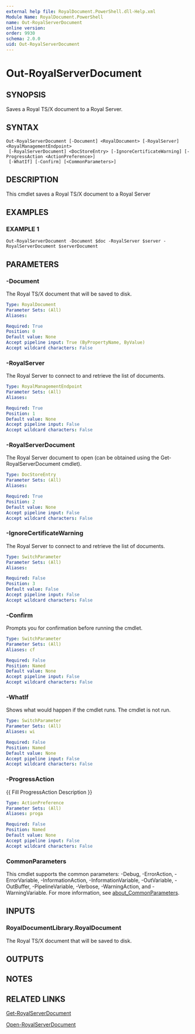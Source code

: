```yaml
---
external help file: RoyalDocument.PowerShell.dll-Help.xml
Module Name: RoyalDocument.PowerShell
name: Out-RoyalServerDocument
online version:
order: 9930
schema: 2.0.0
uid: Out-RoyalServerDocument
---
```


# Out-RoyalServerDocument

## SYNOPSIS
Saves a Royal TS/X document to a Royal Server.

## SYNTAX

```
Out-RoyalServerDocument [-Document] <RoyalDocument> [-RoyalServer] <RoyalManagementEndpoint>
 [-RoyalServerDocument] <DocStoreEntry> [-IgnoreCertificateWarning] [-ProgressAction <ActionPreference>]
 [-WhatIf] [-Confirm] [<CommonParameters>]
```

## DESCRIPTION
This cmdlet saves a Royal TS/X document to a Royal Server

## EXAMPLES

### EXAMPLE 1
```
Out-RoyalServerDocument -Document $doc -RoyalServer $server -RoyalServerDocument $serverDocument
```

## PARAMETERS

### -Document
The Royal TS/X document that will be saved to disk.

```yaml
Type: RoyalDocument
Parameter Sets: (All)
Aliases:

Required: True
Position: 0
Default value: None
Accept pipeline input: True (ByPropertyName, ByValue)
Accept wildcard characters: False
```

### -RoyalServer
The Royal Server to connect to and retrieve the list of documents.

```yaml
Type: RoyalManagementEndpoint
Parameter Sets: (All)
Aliases:

Required: True
Position: 1
Default value: None
Accept pipeline input: False
Accept wildcard characters: False
```

### -RoyalServerDocument
The Royal Server document to open (can be obtained using the Get-RoyalServerDocument cmdlet).

```yaml
Type: DocStoreEntry
Parameter Sets: (All)
Aliases:

Required: True
Position: 2
Default value: None
Accept pipeline input: False
Accept wildcard characters: False
```

### -IgnoreCertificateWarning
The Royal Server to connect to and retrieve the list of documents.

```yaml
Type: SwitchParameter
Parameter Sets: (All)
Aliases:

Required: False
Position: 3
Default value: False
Accept pipeline input: False
Accept wildcard characters: False
```

### -Confirm
Prompts you for confirmation before running the cmdlet.

```yaml
Type: SwitchParameter
Parameter Sets: (All)
Aliases: cf

Required: False
Position: Named
Default value: None
Accept pipeline input: False
Accept wildcard characters: False
```

### -WhatIf
Shows what would happen if the cmdlet runs.
The cmdlet is not run.

```yaml
Type: SwitchParameter
Parameter Sets: (All)
Aliases: wi

Required: False
Position: Named
Default value: None
Accept pipeline input: False
Accept wildcard characters: False
```

### -ProgressAction
{{ Fill ProgressAction Description }}

```yaml
Type: ActionPreference
Parameter Sets: (All)
Aliases: proga

Required: False
Position: Named
Default value: None
Accept pipeline input: False
Accept wildcard characters: False
```

### CommonParameters
This cmdlet supports the common parameters: -Debug, -ErrorAction, -ErrorVariable, -InformationAction, -InformationVariable, -OutVariable, -OutBuffer, -PipelineVariable, -Verbose, -WarningAction, and -WarningVariable. For more information, see [about_CommonParameters](http://go.microsoft.com/fwlink/?LinkID=113216).

## INPUTS

### RoyalDocumentLibrary.RoyalDocument
The Royal TS/X document that will be saved to disk.

## OUTPUTS

## NOTES

## RELATED LINKS

[Get-RoyalServerDocument]()

[Open-RoyalServerDocument]()


